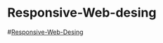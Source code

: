 # Responsive-Web-desing
#[Responsive-Web-Desing](file:///Users/carolinnevandersteen/repository/Responsive-Web-desing/index.html)
